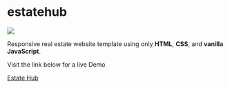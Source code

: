 # estatehub

![ ](https://i.ibb.co/5xrC9wkD/estatehub.png)

Responsive real estate website template using only **HTML**, **CSS**, and **vanilla JavaScript**.

Visit the link below for a live Demo

[Estate Hub]( https://webconverge.github.io/estatehub/)

